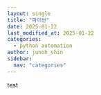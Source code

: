 ```yaml
---
layout: single
title: "파이썬"
date: 2025-01-22
last_modified_at: 2025-01-22
categories:
  - python automation
author: junoh_shin
sidebar:
  nav: "categories"
---
```


test

